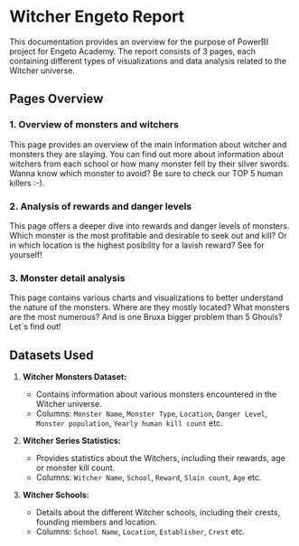 # Witcher Engeto Report

This documentation provides an overview for the purpose of PowerBI project for Engeto Academy. The report consists of 3 pages, each containing different types of visualizations and data analysis related to the Witcher universe.

## Pages Overview

### 1. Overview of monsters and witchers 

This page provides an overview of the main information about witcher and monsters they are slaying. You can find out more about information about witchers from each school or how many monster fell by their silver swords. Wanna know which monster to avoid? Be sure to check our TOP 5 human killers :-).

### 2. Analysis of rewards and danger levels 

This page offers a deeper dive into rewards and danger levels of monsters. Which monster is the most profitable and desirable to seek out and kill? Or in which location is the highest posibility for a lavish reward? See for yourself!

### 3. Monster detail analysis 

This page contains various charts and visualizations to better understand the nature of the monsters. Where are they mostly located? What monsters are the most numerous? And is one Bruxa bigger problem than 5 Ghouls? Let`s find out!

## Datasets Used

1. **Witcher Monsters Dataset:**
   - Contains information about various monsters encountered in the Witcher universe.
   - Columns: `Monster Name`, `Monster Type`, `Location`, `Danger Level`, `Monster population`, `Yearly human kill count` etc.

2. **Witcher Series Statistics:**
   - Provides statistics about the Witchers, including their rewards, age or monster kill count.
   - Columns: `Witcher Name`, `School`, `Reward`, `Slain count`, `Age` etc.

3. **Witcher Schools:**
   - Details about the different Witcher schools, including their crests, founding members and location.
   - Columns: `School Name`, `Location`, `Establisher`, `Crest` etc.
